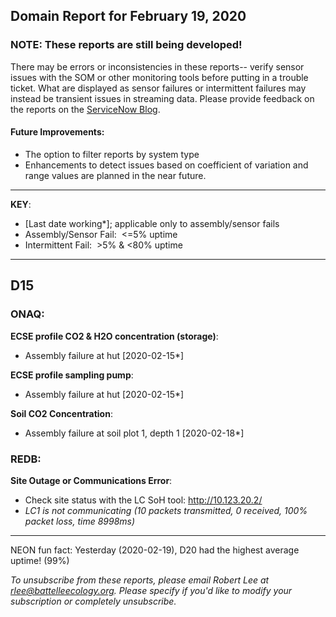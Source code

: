 ## Domain Report for February 19, 2020


### NOTE: These reports are still being developed!
There may be errors or inconsistencies in these reports-- verify sensor issues with the SOM or other monitoring tools before putting in a trouble ticket. What are displayed as sensor failures or intermittent failures may instead be transient issues in streaming data.
Please provide feedback on the reports on the [ServiceNow Blog](https://neon.service-now.com/community?id=community_blog&sys_id=9b4fbe8adbed734017ecf9041d9619be).

#### Future Improvements: 
 - The option to filter reports by system type 
 - Enhancements to detect issues based on coefficient of variation and range values are planned in the near future.

***

**KEY**:

 - [Last date working*]; applicable only to assembly/sensor fails
 - Assembly/Sensor Fail:&nbsp;&nbsp;<=5% uptime
 - Intermittent Fail:&nbsp;&nbsp;>5% & <80% uptime

***
## D15

### ONAQ:

**ECSE profile CO2 & H2O concentration (storage)**:
 - Assembly failure at hut [2020-02-15*]

**ECSE profile sampling pump**:
 - Assembly failure at hut [2020-02-15*]

**Soil CO2 Concentration**:
 - Assembly failure at soil plot 1, depth 1 [2020-02-18*]

### REDB:

**Site Outage or Communications Error**:
 - Check site status with the LC SoH tool: http://10.123.20.2/
 - _LC1 is not communicating (10 packets transmitted, 0 received, 100% packet loss, time 8998ms)_

***
NEON fun fact: Yesterday (2020-02-19), D20 had the highest average uptime! (99%)

_To unsubscribe from these reports, please email Robert Lee at rlee@battelleecology.org. Please specify if you'd like to modify your subscription or completely unsubscribe._
